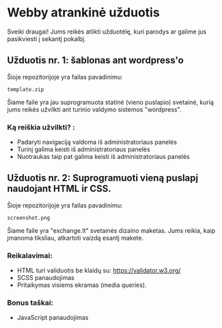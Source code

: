 # Webby atrankinė užduotis

Sveiki draugai! Jums reikės atlikti užduotėlę, kuri parodys ar galime jus pasikviesti į sekantį pokalbį.

## Užduotis nr. 1: šablonas ant wordpress'o
Šioje repozitorijoje yra failas pavadinimu:
~~~~
template.zip 
~~~~
Šiame faile yra jau suprogramuota statinė (vieno puslapio) svetainė, kurią jums reikės užvilkti ant turinio valdymo sistemos "wordpress".

### Ką reiškia užvilkti? :
- Padaryti navigaciją valdoma iš administratoriaus panelės
- Turinį galima keisti iš administratoriaus panelės
- Nuotraukas taip pat galima keisti iš administratoriaus panelės

## Užduotis nr. 2: Suprogramuoti vieną puslapį naudojant HTML ir CSS.
Šioje repozitorijoje yra failas pavadinimu:
~~~~
screenshot.png
~~~~
Šiame faile yra "exchange.lt" svetainės dizaino maketas. Jums reikia, kaip įmanoma tiksliau, atkartoti vaizdą esantį makete.

### Reikalavimai:
- HTML turi validuotis be klaidų su: https://validator.w3.org/
- SCSS panaudojimas
- Pritaikymas visiems ekramas (media queries).

### Bonus taškai:
- JavaScript panaudojimas

